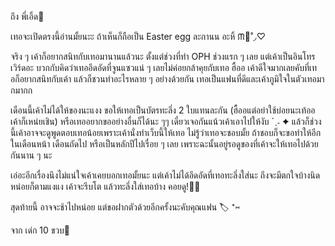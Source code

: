 ถึง พี่เอิ้ด🥕

เทอจะเปิดตรงนี้อ่านมั้ยนะะ ถ้าเห็นก็ถือเป็น Easter egg ละกานน อะหิ้ ᙏ🌷˚◞♡

จริง ๆ เค้าก็อยากสนิทกับเทอมานานแล้วนะ ตั้งแต่ช่วงที่ทำ OPH ช่วงแรก ๆ เลย แต่เค้าเป็นอินโทรเวิร์ดอะ บวกกับคิดว่าเทออึดอัดที่จูนแซวแน่ ๆ เลยไม่ค่อยกล้าคุยกับเทอ ฮื้ออ เค้าดีใจมากเลยคับที่เทอก็อยากสนิทกับเค้า แล้วก็ชวนทำอะไรหลาย ๆ อย่างด้วยกัน เทอเป็นแฟนที่ดีและเค้าภูมิใจในตัวเทอมากมากก

เดือนนี้เค้าไม่ได้ให้ของนะแงง ขอให้เทอเป็นบัตรทะลึ่ง 2 ใบแทนละกัน (ฮื้ออแต่อย่าใช้บ่อยนะเท้ออ เค้าก็เหน่ยเชิน)
หรือเทออยากขออย่างอื่นก็ได้นะ ๆๆ เดี๋ยวเจอกันแน้วเค้าเอาไปให้งับ ´ˎ˗ ✦
แล้วก็ช่วงนี้เค้าอาจจะดูพูดตอบเทอน้อยเพราะเค้านั่งทำเว็บนี้ให้เทอ ไม่รู้ว่าเทอจะชอบมั้ย ถ้าชอบก็จะขอทำให้อีกในเดือนหน้า เดือนถัดไป หรือเป็นหลักปีไปเรื่อย ๆ เลย เพราะฉะนั้นอยู่รอดูของที่เค้าจะให้เทอไปด้วยกันนาน ๆ นะ

เอ่อะอีกเรื่องนึงไม่แน่ใจเค้าเคยบอกเทอมั้ยนะ แต่เค้าไม่ได้อึดอัดที่เทอทะลึ่งใส่นะ ถึงจะมีตกใจบ้างนิดหน่อยก็ตามแงแง
เค้าจะรีบโต แล้วทะลึ่งใส่เทอบ้าง คอยดู!🫵🏻

สุดท้ายนี้ อาจจะช้าไปหน่อย แต่ขอฝากตัวด้วยอีกครั้งนะคับคุณแฟน 🏷 ⁺⑅

จาก เด่ก 10 ขวบ🐰